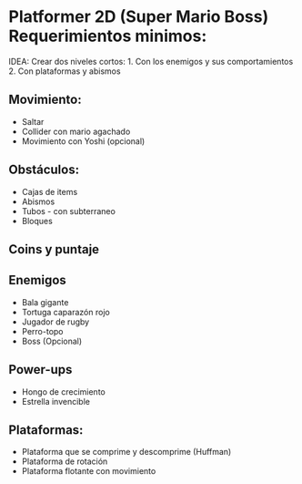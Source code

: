 # Platformer 2D (Super Mario Boss) Requerimientos minimos:

IDEA: Crear dos niveles cortos: 1. Con los enemigos y sus comportamientos 2. Con plataformas y abismos

## Movimiento:
- Saltar
- Collider con mario agachado
- Movimiento con Yoshi (opcional)
## Obstáculos:
- Cajas de items
- Abismos
- Tubos - con subterraneo
- Bloques
## Coins y puntaje
## Enemigos
- Bala gigante
- Tortuga caparazón rojo
- Jugador de rugby
- Perro-topo
- Boss (Opcional)
## Power-ups
- Hongo de crecimiento
- Estrella invencible
## Plataformas:
- Plataforma que se comprime y descomprime (Huffman)
- Plataforma de rotación
- Plataforma flotante con movimiento
